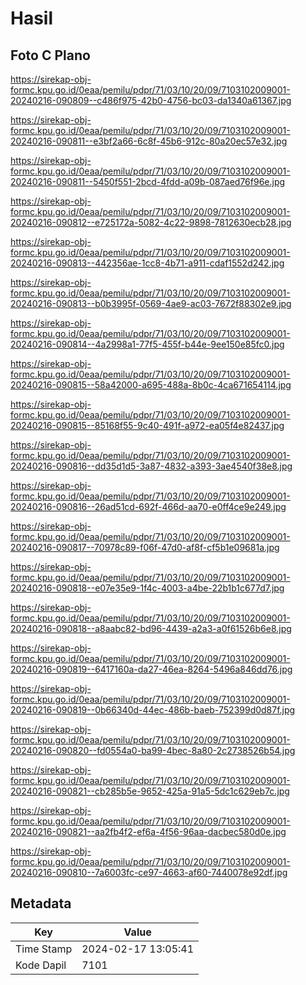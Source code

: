 # Hasil

## Foto C Plano

https://sirekap-obj-formc.kpu.go.id/0eaa/pemilu/pdpr/71/03/10/20/09/7103102009001-20240216-090809--c486f975-42b0-4756-bc03-da1340a61367.jpg

https://sirekap-obj-formc.kpu.go.id/0eaa/pemilu/pdpr/71/03/10/20/09/7103102009001-20240216-090811--e3bf2a66-6c8f-45b6-912c-80a20ec57e32.jpg

https://sirekap-obj-formc.kpu.go.id/0eaa/pemilu/pdpr/71/03/10/20/09/7103102009001-20240216-090811--5450f551-2bcd-4fdd-a09b-087aed76f96e.jpg

https://sirekap-obj-formc.kpu.go.id/0eaa/pemilu/pdpr/71/03/10/20/09/7103102009001-20240216-090812--e725172a-5082-4c22-9898-7812630ecb28.jpg

https://sirekap-obj-formc.kpu.go.id/0eaa/pemilu/pdpr/71/03/10/20/09/7103102009001-20240216-090813--442356ae-1cc8-4b71-a911-cdaf1552d242.jpg

https://sirekap-obj-formc.kpu.go.id/0eaa/pemilu/pdpr/71/03/10/20/09/7103102009001-20240216-090813--b0b3995f-0569-4ae9-ac03-7672f88302e9.jpg

https://sirekap-obj-formc.kpu.go.id/0eaa/pemilu/pdpr/71/03/10/20/09/7103102009001-20240216-090814--4a2998a1-77f5-455f-b44e-9ee150e85fc0.jpg

https://sirekap-obj-formc.kpu.go.id/0eaa/pemilu/pdpr/71/03/10/20/09/7103102009001-20240216-090815--58a42000-a695-488a-8b0c-4ca671654114.jpg

https://sirekap-obj-formc.kpu.go.id/0eaa/pemilu/pdpr/71/03/10/20/09/7103102009001-20240216-090815--85168f55-9c40-491f-a972-ea05f4e82437.jpg

https://sirekap-obj-formc.kpu.go.id/0eaa/pemilu/pdpr/71/03/10/20/09/7103102009001-20240216-090816--dd35d1d5-3a87-4832-a393-3ae4540f38e8.jpg

https://sirekap-obj-formc.kpu.go.id/0eaa/pemilu/pdpr/71/03/10/20/09/7103102009001-20240216-090816--26ad51cd-692f-466d-aa70-e0ff4ce9e249.jpg

https://sirekap-obj-formc.kpu.go.id/0eaa/pemilu/pdpr/71/03/10/20/09/7103102009001-20240216-090817--70978c89-f06f-47d0-af8f-cf5b1e09681a.jpg

https://sirekap-obj-formc.kpu.go.id/0eaa/pemilu/pdpr/71/03/10/20/09/7103102009001-20240216-090818--e07e35e9-1f4c-4003-a4be-22b1b1c677d7.jpg

https://sirekap-obj-formc.kpu.go.id/0eaa/pemilu/pdpr/71/03/10/20/09/7103102009001-20240216-090818--a8aabc82-bd96-4439-a2a3-a0f61526b6e8.jpg

https://sirekap-obj-formc.kpu.go.id/0eaa/pemilu/pdpr/71/03/10/20/09/7103102009001-20240216-090819--6417160a-da27-46ea-8264-5496a846dd76.jpg

https://sirekap-obj-formc.kpu.go.id/0eaa/pemilu/pdpr/71/03/10/20/09/7103102009001-20240216-090819--0b66340d-44ec-486b-baeb-752399d0d87f.jpg

https://sirekap-obj-formc.kpu.go.id/0eaa/pemilu/pdpr/71/03/10/20/09/7103102009001-20240216-090820--fd0554a0-ba99-4bec-8a80-2c2738526b54.jpg

https://sirekap-obj-formc.kpu.go.id/0eaa/pemilu/pdpr/71/03/10/20/09/7103102009001-20240216-090821--cb285b5e-9652-425a-91a5-5dc1c629eb7c.jpg

https://sirekap-obj-formc.kpu.go.id/0eaa/pemilu/pdpr/71/03/10/20/09/7103102009001-20240216-090821--aa2fb4f2-ef6a-4f56-96aa-dacbec580d0e.jpg

https://sirekap-obj-formc.kpu.go.id/0eaa/pemilu/pdpr/71/03/10/20/09/7103102009001-20240216-090810--7a6003fc-ce97-4663-af60-7440078e92df.jpg


## Metadata

| Key        | Value               |
| ---------- | ------------------- |
| Time Stamp | 2024-02-17 13:05:41 |
| Kode Dapil | 7101                |



